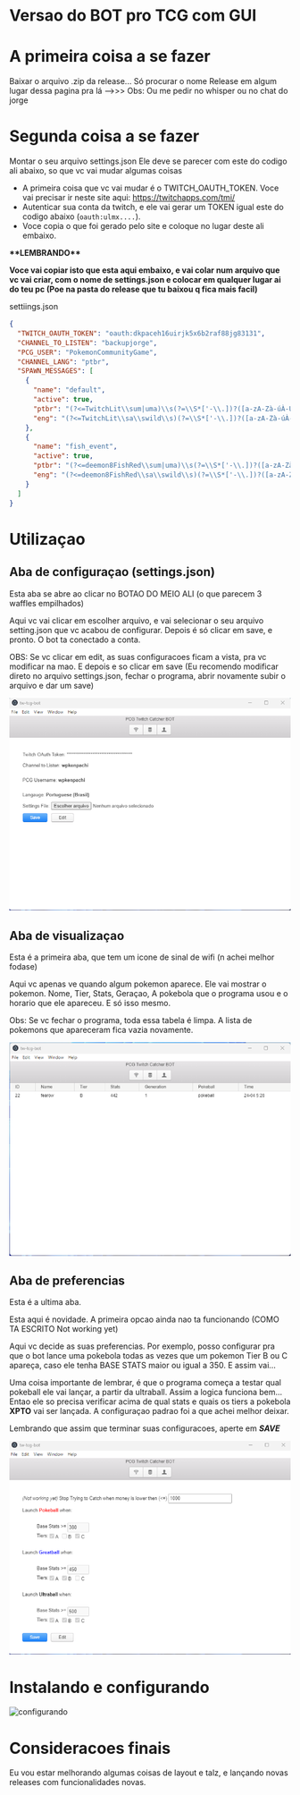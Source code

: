# Versao do BOT pro TCG com GUI

# A primeira coisa a se fazer
Baixar o arquivo .zip da release...
Só procurar o nome Release em algum lugar dessa pagina pra lá -->>>
Obs: Ou me pedir no whisper ou no chat do jorge


# Segunda coisa a se fazer
Montar o seu arquivo settings.json
Ele deve se parecer com este do codigo ali abaixo, so que vc vai mudar algumas coisas

- A primeira coisa que vc vai mudar é o TWITCH_OAUTH_TOKEN.
Voce vai precisar ir neste site aqui: https://twitchapps.com/tmi/
- Autenticar sua conta da twitch, e ele vai gerar um TOKEN igual este do codigo abaixo (`oauth:ulmx....`).
- Voce copia o que foi gerado pelo site e coloque no lugar deste ali embaixo.

<b>
**LEMBRANDO**

Voce vai copiar isto que esta aqui embaixo,
e vai colar num arquivo que vc vai criar, com o nome de settings.json e colocar em qualquer lugar ai do teu pc (Poe na pasta do release que tu baixou q fica mais facil)
</b>

settiings.json
```json
{
  "TWITCH_OAUTH_TOKEN": "oauth:dkpaceh16uirjk5x6b2raf88jg83131",
  "CHANNEL_TO_LISTEN": "backupjorge",
  "PCG_USER": "PokemonCommunityGame",
  "CHANNEL_LANG": "ptbr",
  "SPAWN_MESSAGES": [
    {
      "name": "default",
      "active": true,
      "ptbr": "(?<=TwitchLit\\sum|uma)\\s(?=\\S*['-\\.])?([a-zA-Zà-úÀ-Ú0-9'-\\.]+)",
      "eng": "(?<=TwitchLit\\sa\\swild\\s)(?=\\S*['-\\.])?([a-zA-Zà-úÀ-Ú0-9'-\\.]+)"
    },
    {
      "name": "fish_event",
      "active": true,
      "ptbr": "(?<=deemon8FishRed\\sum|uma)\\s(?=\\S*['-\\.])?([a-zA-Zà-úÀ-Ú0-9'-\\.]+)",
      "eng": "(?<=deemon8FishRed\\sa\\swild\\s)(?=\\S*['-\\.])?([a-zA-Zà-úÀ-Ú0-9'-\\.]+)"
    }
  ]
}

```

# Utilizaçao

## Aba de configuraçao (settings.json)

Esta aba se abre ao clicar no BOTAO DO MEIO ALI (o que parecem 3 waffles empilhados)

Aqui vc vai clicar em escolher arquivo, e vai selecionar o seu arquivo setting.json
que vc acabou de configurar.
Depois é só clicar em save, e pronto. O bot ta conectado a conta.

OBS: Se vc clicar em edit, as suas configuracoes ficam a vista, pra vc modificar na mao. E depois e so clicar em save (Eu recomendo modificar direto no arquivo settings.json, fechar o programa, abrir novamente subir o arquivo e dar um save)

![Aba Configuçao](tcg-settings.png "Aba Configuçao")



## Aba de visualizaçao

Esta é a primeira aba, que tem um icone de sinal de wifi (n achei melhor fodase)

Aqui vc apenas ve quando algum pokemon aparece. Ele vai mostrar o pokemon.
Nome, Tier, Stats, Geraçao, A pokebola que o programa usou e o horario que ele apareceu. E só isso mesmo. 

Obs: Se vc fechar o programa, toda essa tabela é limpa. A lista de pokemons que
apareceram fica vazia novamente.

![Aba Spawns](tcg-spawns.png "Aba Spawns")


## Aba de preferencias

Esta é a ultima aba. 

Esta aqui é novidade. A primeira opcao ainda nao ta funcionando (COMO TA ESCRITO Not working yet)

Aqui vc decide as suas preferencias. Por exemplo, posso configurar pra que o bot
lance uma pokebola todas as vezes que um pokemon Tier B ou C apareça, caso ele tenha
BASE STATS maior ou igual a 350. E assim vai...

Uma coisa importante de lembrar, é que o programa começa a testar qual pokeball ele vai lançar, a partir da ultraball. Assim a logica funciona bem...
Entao ele so precisa verificar acima de qual stats e quais os tiers a pokebola 
__XPTO__ vai ser lançada. A configuraçao padrao foi a que achei melhor deixar.

Lembrando que assim que terminar suas configuracoes, aperte em ___SAVE___

![Aba Preferencias](tcg-preferences.png "Aba Preferencias")

# Instalando e configurando

![configurando](tcg.gif "configurando")


# Consideracoes finais
Eu vou estar melhorando algumas coisas de layout e talz,
e lançando novas releases com funcionalidades novas.
